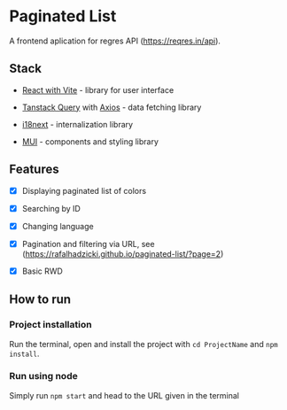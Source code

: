 # Paginated List

A frontend aplication for regres API (https://reqres.in/api).

## Stack

- [React with Vite](https://vitejs.dev) - library for user interface

- [Tanstack Query](https://tanstack.com/query/latest) with [Axios](https://axios-http.com/docs/intro) - data fetching library

- [i18next](https://mui.com) - internalization library

- [MUI](https://mui.com) - components and styling library

## Features

- [x] Displaying paginated list of colors

- [x] Searching by ID

- [x] Changing language

- [x] Pagination and filtering via URL, see (https://rafalhadzicki.github.io/paginated-list/?page=2)

- [x] Basic RWD

## How to run

### Project installation

Run the terminal, open and install the project with `cd ProjectName` and `npm install`.

### Run using node

Simply run `npm start` and head to the URL given in the terminal
